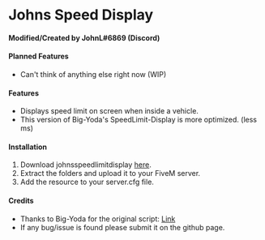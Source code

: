 <h1>Johns Speed Display</h1>

<h4>Modified/Created by JohnL#6869 (Discord)</h4>

<h4>Planned Features</h4>
<ul>
    <li>Can't think of anything else right now (WIP)</li>
</ul>


<h4>Features</h4>

<ul>
    <li>Displays speed limit on screen when inside a vehicle.</li>
    <li>This version of Big-Yoda's SpeedLimit-Display is more optimized. (less ms)</li>
</ul>

<h4>Installation</h4>

<ol>
  <li>Download johnsspeedlimitdisplay <a href="https://github.com/chickenlord01/johnsspeedlimitdisplay">here</a>.</li>
  <li>Extract the folders and upload it to your FiveM server.</li>
  <li>Add the resource to your server.cfg file.</li>
</ol>

<h4>Credits</h4>

<ul>
  <li>Thanks to Big-Yoda for the original script: <a href="https://forum.cfx.re/t/release-posted-speedlimit/180949">Link</a></li>
  <li>If any bug/issue is found please submit it on the github page.</li>
</ul>